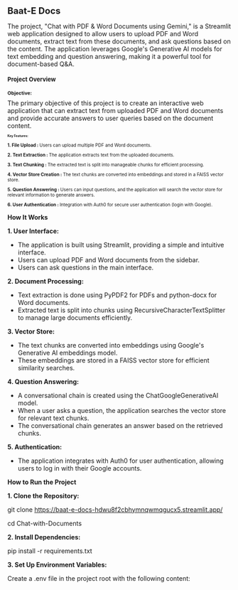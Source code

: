 <h1 style="font-size: 20px;"><b>Baat-E Docs</b></h1>

The project, "Chat with PDF & Word Documents using Gemini," is a Streamlit web application designed to allow users to upload PDF and Word documents, extract text from these documents, and ask questions based on the content. The application leverages Google's Generative AI models for text embedding and question answering, making it a powerful tool for document-based Q&A.

<h1 style="font-size: 13px;"><b>Project Overview</b></h1>
<h1 style="font-size: 11px;"><b>Objective:</b></h1>
The primary objective of this project is to create an interactive web application that can extract text from uploaded PDF and Word documents and provide accurate answers to user queries based on the document content.

<h1 style="font-size: 7px;"><b>Key Features:</b></h1>

<p style="font-size: 10px;"><b>1. File Upload : </b> Users can upload multiple PDF and Word documents.</p>

<p style="font-size: 10px;"><b>2. Text Extraction : </b> The application extracts text from the uploaded documents.</p>

<p style="font-size: 10px;"><b>3. Text Chunking : </b>  The extracted text is split into manageable chunks for efficient processing.</p>

<p style="font-size: 10px;"><b>4. Vector Store Creation : </b> The text chunks are converted into embeddings and stored in a FAISS vector store.</p>

<p style="font-size: 10px;"><b>5. Question Answering : </b> Users can input questions, and the application will search the vector store for relevant information to generate answers.</p>

<p style="font-size: 10px;"><b>6. User Authentication : </b> Integration with Auth0 for secure user authentication (login with Google).</p>

**How It Works**

**1. User Interface:**

* The application is built using Streamlit, providing a simple and intuitive interface.
* Users can upload PDF and Word documents from the sidebar.
* Users can ask questions in the main interface.
  
**2. Document Processing:**

* Text extraction is done using PyPDF2 for PDFs and python-docx for Word documents.
* Extracted text is split into chunks using RecursiveCharacterTextSplitter to manage large documents efficiently.

**3. Vector Store:**

* The text chunks are converted into embeddings using Google's Generative AI embeddings model.
* These embeddings are stored in a FAISS vector store for efficient similarity searches.

**4. Question Answering:**

* A conversational chain is created using the ChatGoogleGenerativeAI model.
* When a user asks a question, the application searches the vector store for relevant text chunks.
* The conversational chain generates an answer based on the retrieved chunks.

**5. Authentication:**

* The application integrates with Auth0 for user authentication, allowing users to log in with their Google accounts.

**How to Run the Project**

**1. Clone the Repository:**

git clone https://baat-e-docs-hdwu8f2cbhymnqwmqgucx5.streamlit.app/

cd Chat-with-Documents

**2. Install Dependencies:**

pip install -r requirements.txt

**3. Set Up Environment Variables:**

Create a .env file in the project root with the following content:
